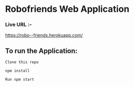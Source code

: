 # Robofriends Web Application

### Live URL :-

https://robo--friends.herokuapp.com/

 ## To run the Application:

```
Clone this repo
```

```
npm install
```

```
Run npm start
```
